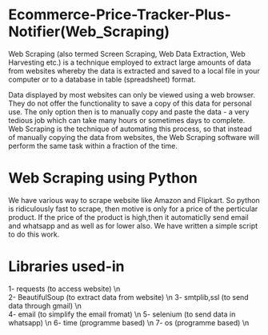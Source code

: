 # Ecommerce-Price-Tracker-Plus-Notifier(Web_Scraping)

Web Scraping (also termed Screen Scraping, Web Data Extraction, Web Harvesting etc.) is a technique employed to extract large amounts of data from websites whereby the data is extracted and saved to a local file in your computer or to a database in table (spreadsheet) format.

Data displayed by most websites can only be viewed using a web browser. They do not offer the functionality to save a copy of this data for personal use. The only option then is to manually copy and paste the data - a very tedious job which can take many hours or sometimes days to complete. Web Scraping is the technique of automating this process, so that instead of manually copying the data from websites, the Web Scraping software will perform the same task within a fraction of the time.

# Web Scraping using Python

We have various way to scrape website like Amazon and Flipkart. So python is ridiculously fast to scrape, then motive is only for a price of the perticular product. If the price of the product is high,then it automaticlly send email and whatsapp and as well as for lower also. We have written a simple script to do this work.

# Libraries used-in

1- requests           (to access website)             \n   
2- BeautifulSoup      (to extract data from website)  \n
3- smtplib,ssl        (to send data through gmail)    \n  
4- email              (to simplify the email fromat)  \n
5- selenium           (to send data in whatsapp)      \n
6- time               (programme based)               \n
7- os                 (programme based)               \n  



